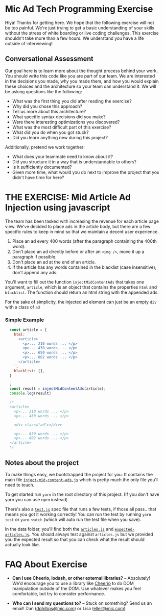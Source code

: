 # Mic Ad Tech Programming Exercise

Hiya! Thanks for getting here. We hope that the following exercise will not be too painful. We're just trying to get a basic understanding of your skills without the stress of white boarding or live coding challenges. This exercise shouldn't take more than a few hours. We understand you have a life outside of interviewing!

## Conversational Assessment

Our goal here is to learn more about the thought process behind your work. You should write this code like you are part of our team. We are interested in the decisions you made, why you made them, and how you would explain these choices and the architecture so your team can understand it. We will be asking questions like the following:

* What was the first thing you did after reading the exercise?
* Why did you chose this approach?
* Tell us more about this architecture?
* What specific syntax decisions did you make?
* Were there interesting optimizations you discovered?
* What was the most difficult part of this exercise?
* What did you do when you got stuck?
* Did you learn anything new during this project?

Additionally, pretend we work together:

* What does your teammate need to know about it?
* Did you structure it in a way that is understandable to others?
* Is it sufficiently documented?
* Given more time, what would you do next to improve the project that you didn't have time for here?

# THE EXERCISE: Mid Article Ad Injection using javascript

The team has been tasked with increasing the revenue for each article page view.
We've decided to place ads in the article body, but there are a few specific rules to keep in mind so that we maintain a decent user experience.

1. Place an ad every 400 words (after the paragraph containing the 400th word).
2. Don't place an ad directly before or after an `<img />`, move it up a paragraph if possible.
3. Don't place an ad at the end of an article.
4. If the article has any words contained in the blacklist (case insensitive), don't append any ads.

You'll want to fill out the function `injectMidContentAds` that takes one argument, `article`, which is an object that contains the properties `html` and `blacklist`. The function should return an html string with the appended ads.

For the sake of simplicity, the injected ad element can just be an empty `div` with a class of `ad`


### Simple Example

```js
  const article = {
    html: `
      <article>
        <p>... 210 words ... </p>
        <p>... 430 words ... </p>
        <p>... 650 words ... </p>
        <p>... 802 words ... </p>
      </article>
    `,
    blacklist: [],
  }

  ;
  const result = injectMidContentAds(article);
  console.log(result)

  /*
  <article>
    <p>... 210 words ... </p>
    <p>... 430 words ... </p>

    <div class="ad"></div>

    <p>... 650 words ... </p>
    <p>... 802 words ... </p>
  </article>
  */
```
## Notes about the project
To make things easy, we bootstrapped the project for you. It contains the main file [`inject-mid-content-ads.js`](https://github.com/micnews/ad-tech-project/blob/master/inject-mid-content-ads.js) which is pretty much the only file you'll need to touch.

To get started run `yarn` in the root directory of this project. (If you don't have yarn you can use npm instead)

There's also a [`test.js`](https://github.com/micnews/ad-tech-project/blob/master/test.js) spec file that runs a few tests, if those all pass.. that means you got it working correctly! You can run the test by running `yarn test` or `yarn watch` (which will auto run the test file when you save).

In the data folder, you'll find both the [`articles.js`](https://github.com/micnews/ad-tech-project/blob/master/data/articles.js) and [`expected-articles.js`](https://github.com/micnews/ad-tech-project/blob/master/data/expected-articles.js). You should always test against `articles.js` but we provided you the expected result so that you can check what the result should actually look like.


# FAQ About Exercise

* **Can I use Cheerio, lodash, or other external libraries?** – Absolutely! We'd encourage you to use a library like [Cheerio](https://cheerio.js.org/) to do DOM manipulation outside of the DOM. Use whatever makes you feel comfortable, but try to consider performance.

* **Who can I send my questions to?** – Stuck on something? Send us an email! Dan (dphillips@mic.com) or Lisa (ellell@mic.com)
